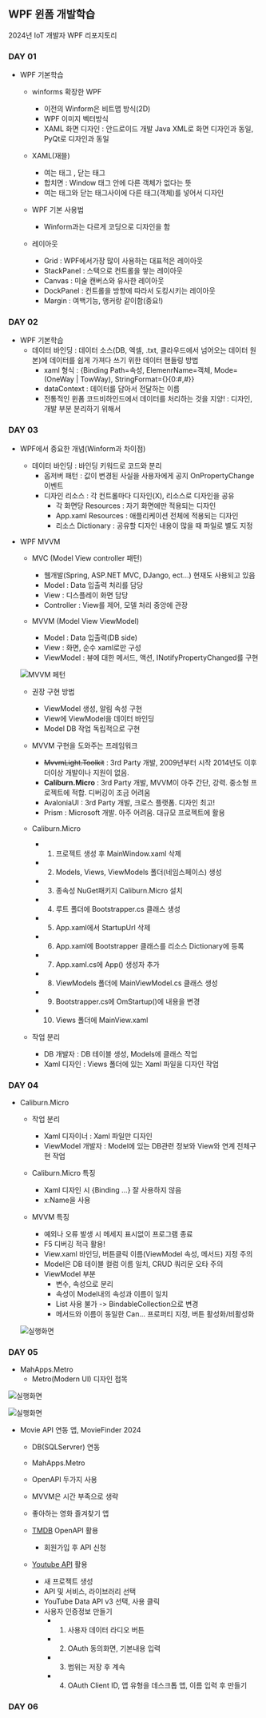 ## WPF 윈폼 개발학습
2024년 IoT 개발자 WPF 리포지토리


### DAY 01

- WPF 기본학습
    - winforms 확장한 WPF
        - 이전의 Winform은 비트맵 방식(2D)
        - WPF 이미지 벡터방식
        - XAML 화면 디자인 : 안드로이드 개발 Java XML로 화면 디자인과 동일, PyQt로 디자인과 동일
    
    - XAML(재믈)
        - 여는 태그 <Window>, 닫는 태그 </Window>
        - 합치면 <Window /> : Window 태그 안에 다른 객체가 없다는 뜻
        - 여는 태그와 닫는 태그사이에 다른 태그(객체)를 넣어서 디자인

    - WPF 기본 사용법
        - Winform과는 다르게 코딩으로 디자인을 함
    
    - 레이아웃
        - Grid : WPF에서가장 많이 사용하는 대표적은 레이아웃
        - StackPanel : 스택으로 컨트롤을 쌓는 레이아웃
        - Canvas : 미술 캔버스와 유사한 레이아웃
        - DockPanel : 컨트롤을 방향에 따라서 도킹시키는 레이아웃
        - Margin : 여백기능, 앵커랑 같이함(중요!)
    
    
### DAY 02

- WPF 기본학습
    - 데이터 바인딩 : 데이터 소스(DB, 엑셀, .txt, 클라우드에서 넘어오는 데이터 원본)에 데이터를 쉽게 가져다 쓰기 위한 데이터 핸들링 방법
        - xaml 형식 : {Binding Path=속성, ElemenrName=객체, Mode=(OneWay | TowWay), StringFormat={}{0:#,#}}
        - dataContext : 데이터를 담아서 전달하는 이름
        - 전통적인 윈폼 코드비하인드에서 데이터를 처리하는 것을 지양! : 디자인, 개발 부분 분리하기 위해서


### DAY 03

- WPF에서 중요한 개념(Winform과 차이점)
    - 데이터 바인딩 : 바인딩 키워드로 코드와 분리
        - 옵저버 패턴 : 값이 변경된 사실을 사용자에게 공지 OnPropertyChange 이벤트
        - 디자인 리소스 : 각 컨트롤마다 디자인(X), 리소스로 디자인을 공유
            - 각 화면당 Resources : 자기 화면에만 적용되는 디자인
            - App.xaml Resources : 애플리케이션 전체에 적용되는 디자인
            - 리소스 Dictionary : 공유할 디자인 내용이 많을 때 파일로 별도 지정

- WPF MVVM
    - MVC (Model View controller 패턴)
        - 웹개발(Spring, ASP.NET MVC, DJango, ect...) 현재도 사용되고 있음
        - Model : Data 입출력 처리를 담당
        - View : 디스플레이 화면 담당
        - Controller : View를 제어, 모델 처리 중앙에 관장

    - MVVM (Model View ViewModel)
        - Model : Data 입출력(DB side)
        - View : 화면, 순수 xaml로만 구성
        - ViewModel : 뷰에 대한 메서드, 액션, INotifyPropertyChanged를 구현

    ![MVVM 페턴](https://raw.githubusercontent.com/y7pWuXAq/2024-basic-wpf/main/images/wpf001.png)

    - 권장 구현 방법
        - ViewModel 생성, 알림 속성 구현
        - View에 ViewModel을 데이터 바인딩
        - Model DB 작업 독립적으로 구현

    - MVVM 구현을 도와주는 프레임워크
        - ~~MvvmLight.Toolkit~~ : 3rd Party 개발, 2009년부터 시작 2014년도 이후 더이상 개발이나 지원이 없음.
        - **Caliburn.Micro** : 3rd Party 개발, MVVM이 아주 간단, 강력. 중소형 프로젝트에 적합. 디버깅이 조금 어려움
        - AvaloniaUI : 3rd Party 개발, 크로스 플랫폼. 디자인 최고!
        - Prism : Microsoft 개발. 아주 어려움. 대규모 프로젝트에 활용

    - Caliburn.Micro
        - 1. 프로젝트 생성 후 MainWindow.xaml 삭제
        - 2. Models, Views, ViewModels 폴더(네임스페이스) 생성
        - 3. 종속성 NuGet패키지 Caliburn.Micro 설치
        - 4. 루트 폴더에 Bootstrapper.cs 클래스 생성
        - 5. App.xaml에서 StartupUrl 삭제
        - 6. App.xaml에 Bootstrapper 클래스를 리소스 Dictionary에 등록
        - 7. App.xaml.cs에 App() 생성자 추가
        - 8. ViewModels 폴더에 MainViewModel.cs 클래스 생성
        - 9. Bootstrapper.cs에 OmStartup()에 내용을 변경
        - 10. Views 폴더에 MainView.xaml

    - 작업 분리
        - DB 개발자 : DB 테이블 생성, Models에 클래스 작업
        - Xaml 디자인 : Views 폴더에 있는 Xaml 파일을 디자인 작업


### DAY 04

- Caliburn.Micro
    - 작업 분리
        - Xaml 디자이너 : Xaml 파일만 디자인
        - ViewModel 개발자 : Model에 있는 DB관련 정보와 View와 연계 전체구현 작업

    - Caliburn.Micro 특징
        - Xaml 디자인 시 {Binding ...} 잘 사용하지 않음
        - x:Name을 사용
    
    - MVVM 특징
        - 예외나 오류 발생 시 메세지 표시없이 프로그램 종료
        - F5 디버깅 적극 활용!
        - View.xaml 바인딩, 버튼클릭 이름(ViewModel 속성, 메서드) 지정 주의
        - Model은 DB 테이블 컬럼 이름 일치, CRUD 쿼리문 오타 주의
        - ViewModel 부분
            - 변수, 속성으로 분리
            - 속성이 Model내의 속성과 이름이 일치
            - List 사용 불가 -> BindableCollection으로 변경
            - 메서드와 이름이 동일한 Can... 프로퍼티 지정, 버튼 활성화/비활성화


    ![실행화면](https://raw.githubusercontent.com/y7pWuXAq/2024-basic-wpf/main/images/wpf002.png)


### DAY 05

- MahApps.Metro
    - Metro(Modern UI) 디자인 접목


![실행화면](https://raw.githubusercontent.com/y7pWuXAq/2024-basic-wpf/main/images/wpf003.png)


![실행화면](https://raw.githubusercontent.com/y7pWuXAq/2024-basic-wpf/main/images/wpf004.png)


- Movie API 연동 앱, MovieFinder 2024
    - DB(SQLServrer) 연동
    - MahApps.Metro
    - OpenAPI 두가지 사용
    - MVVM은 시간 부족으로 생략
    - 좋아하는 영화 즐겨찾기 앱
    - [TMDB](https://www.themoviedb.org/) OpenAPI 활용
        - 회원가입 후 API 신청
    
    - [Youtube API](https://console.cloud.google.com/) 활용
        - 새 프로젝트 생성
        - API 및 서비스, 라이브러리 선택 
        - YouTube Data API v3 선택, 사용 클릭
        - 사용자 인증정보 만들기
            - 1. 사용자 데이터 라디오 버튼
            - 2. OAuth 동의화면, 기본내용 입력
            - 3. 범위는 저장 후 계속
            - 4. OAuth Client ID, 앱 유형을 데스크톱 앱, 이름 입력 후 만들기


### DAY 06
